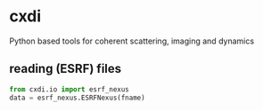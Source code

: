 # cxdi
Python based tools for coherent scattering, imaging and dynamics

## reading (ESRF) files ##

```python
from cxdi.io import esrf_nexus
data = esrf_nexus.ESRFNexus(fname)
```
